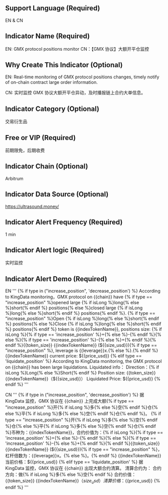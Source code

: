 ## Support Language (Required)

EN & CN

## Indicator Name (Required)

EN: GMX protocol positions monitor 
CN：【GMX 协议】大额开平仓监控

## Why Create This Indicator (Optional)

EN: Real-time monitoring of GMX protocol positions changes, timely notify of on-chain contract large order information.

CN: 实时监控 GMX 协议大额开平仓异动，及时播报链上合约大单信息。

## Indicator Category (Optional)

交易衍生品

## Free or VIP (Required)

前期限免，后期收费

## Indicator Chain (Optional)

Arbitrum

## Indicator Data Source (Optional)

https://ultrasound.money/

## Indicator Alert Frequency (Required)

1 min

## Indicator Alert logic (Required)

实时监控

## Indicator Alert Demo (Required)

EN
'''
{% if type in ("increase_position", 'decrease_position') %}
According to KingData monitoring，GMX protocol on {{chain}} have {% if type == "increase_position" %}opened large {% if isLong %}long{% else %}short{% endif %} positions{% else %}closed large {% if isLong %}long{% else %}short{% endif %} positions{% endif %}.
{% if type == "increase_position" %}Open {% if isLong %}long{% else %}short{% endif %} positions{% else %}Close {% if isLong %}long{% else %}short{% endif %} positions{% endif %} token is {{indexTokenName}}, positions size: {% if isLong %}{% if type == 'increase_position' %}+{% else %}-{% endif %}{% else %}{% if type == 'increase_position' %}-{% else %}+{% endif %}{% endif %}{{token_size}} {{indexTokenName}} (${{size_usd}}){% if type == "increase_position" %}, leverage is {{leverage}}x.{% else %}.{% endif %}
{{indexTokenName}} current price: ${{price_usd}}
{% elif type == 'liquidate_position' %}
According to KingData monitoring, the GMX protocol on {{chain}} has been large liquidations.
Liquidated info：
Direction：{% if isLong %}Long{% else %}Short{% endif %}
Position size: {{token_size}} {{indexTokenName}}（${{size_usd}}）
Liquidated Price: ${{price_usd}}
{% endif %}
'''

CN
'''
{% if type in ("increase_position", 'decrease_position') %}
据 KingData 监控，GMX 协议在 {{chain}} 上完成大额{% if type == "increase_position" %}开{% if isLong %}多{% else %}空{% endif %}仓{% else %}平{% if isLong %}多{% else %}空{% endif %}仓{% endif %}。
{% if type == "increase_position" %}开{% if isLong %}多{% else %}空{% endif %}仓{% else %}平{% if isLong %}多{% else %}空{% endif %}仓{% endif %}币种为：{{indexTokenName}}，合约价值为：{% if isLong %}{% if type == 'increase_position' %}+{% else %}-{% endif %}{% else %}{% if type == 'increase_position' %}-{% else %}+{% endif %}{% endif %}{{token_size}} {{indexTokenName}} (${{size_usd}}){% if type == "increase_position" %}，杠杆倍数为：{{leverage}}x。{% else %}。{% endif %}
{{indexTokenName}} 当前价格：${{price_usd}}
{% elif type == 'liquidate_position' %}
据 KingData 监控，GMX 协议在 {{chain}} 出现大额合约清算。
清算合约为：
合约方向：做{% if isLong %}多{% else %}空{% endif %}
合约价值：{{token_size}} {{indexTokenName}}（${{size_usd}}）
清算价格：${{price_usd}}
{% endif %}
'''
